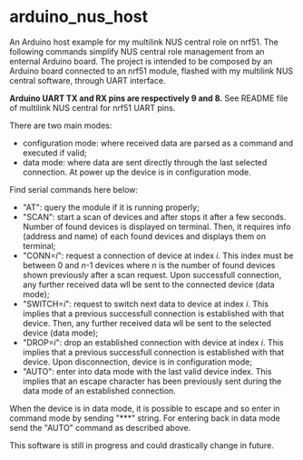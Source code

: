 # arduino_nus_host
An Arduino host example for my multilink NUS central role on nrf51. The following commands simplify NUS central role management from an enternal Arduino board. The project is intended to be composed by an Arduino board connected to an nrf51 module, flashed with my multilink NUS central software, through UART interface. 

**Arduino UART TX and RX pins are respectively 9 and 8.** See README file of multilink NUS central for nrf51 UART pins.

There are two main modes: 
- configuration mode: where received data are parsed as a command and executed if valid;
- data mode: where data are sent directly through the last selected connection.
At power up the device is in configuration mode.

Find serial commands here below:
- "AT": query the module if it is running properly;
- "SCAN": start a scan of devices and after stops it after a few seconds. Number of found devices is displayed on terminal. Then, it requires info (address and name) of each found devices and displays them on terminal;
- "CONN=*i*": request a connection of device at index *i*. This index must be between 0 and *n*-1 devices where *n* is the number of found devices shown previously after a scan request. Upon successfull connection, any further received data wll be sent to the connected device (data mode);
- "SWITCH=*i*": request to switch next data to device at index *i*. This implies that a previous successfull connection is established with that device. Then, any further received data wll be sent to the selected device (data mode);
- "DROP=*i*": drop an established connection with device at index *i*. This implies that a previous successfull connection is established with that device. Upon disconnection, device is in configuration mode;
- "AUTO": enter into data mode with the last valid device index. This implies that an escape character has been previously sent during the data mode of an established connection.

When the device is in data mode, it is possible to escape and so enter in command mode by sending "***" string. For entering back in data mode send the "AUTO" command as described above.

This software is still in progress and could drastically change in future.
